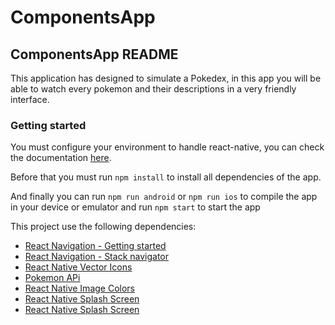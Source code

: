 # ComponentsApp

## ComponentsApp README

This application has designed to simulate a Pokedex, in this app you will be able to watch every pokemon and their descriptions in a very friendly interface.

### Getting started

You must configure your environment to handle react-native, you can check the documentation [here](https://reactnative.dev/docs/environment-setup).

Before that you must run `npm install` to install all dependencies of the app.

And finally you can run `npm run android` or `npm run ios` to compile the app in your device or emulator and run `npm start` to start the app

This project use the following dependencies:

- [React Navigation - Getting started](<https://reactnavigation.org/docs/getting-started/>)
- [React Navigation - Stack navigator](<https://reactnavigation.org/docs/stack-navigator/>)
- [React Native Vector Icons](<https://github.com/oblador/react-native-vector-icons>)
- [Pokemon APi](<https://pokeapi.co/>)
- [React Native Image Colors](<https://www.npmjs.com/package/react-native-image-colors>)
- [React Native Splash Screen](<https://github.com/crazycodeboy/react-native-splash-screen>)
- [React Native Splash Screen](<https://reactnative.dev/docs/signed-apk-android#migrating-old-android-react-native-apps-to-use-app-signing-by-google-play>)
